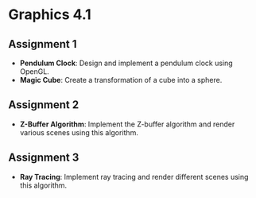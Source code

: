 # Graphics 4.1

## Assignment 1
- **Pendulum Clock**: Design and implement a pendulum clock using OpenGL.
- **Magic Cube**: Create a transformation of a cube into a sphere.

## Assignment 2
- **Z-Buffer Algorithm**: Implement the Z-buffer algorithm and render various scenes using this algorithm.

## Assignment 3
- **Ray Tracing**: Implement ray tracing and render different scenes using this algorithm.
